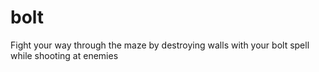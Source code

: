 # bolt
Fight your way through the maze by destroying walls with your bolt spell while shooting at enemies
